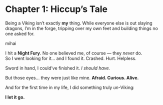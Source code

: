 # Chapter 1: Hiccup’s Tale

Being a Viking isn’t exactly **my** thing. While everyone else is out slaying dragons, I’m in the forge, tripping over my own feet and building things no one asked for.

mihai

I hit a **Night Fury**. No one believed me, of course — they *never* do.  
So I went looking for it... and I found it. Crashed. Hurt. Helpless.

Sword in hand, I could’ve finished it. *I should have.*

But those eyes… they were just like mine. **Afraid. Curious. Alive.**

And for the first time in my life, I did something truly *un*-Viking:

**I let it go.**
